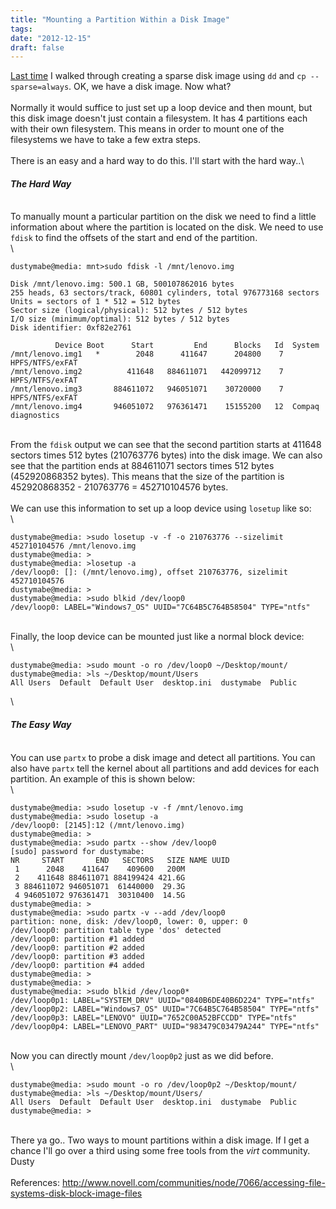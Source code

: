 ```yaml
---
title: "Mounting a Partition Within a Disk Image"
tags:
date: "2012-12-15"
draft: false
---
```


[Last time](/2012/11/15/create-a-disk-image-without-enough-free-space/)
I walked through creating a sparse disk image using `dd` and
`cp --sparse=always`. OK, we have a disk image. Now what?\
\
Normally it would suffice to just set up a loop device and then mount,
but this disk image doesn't just contain a filesystem. It has 4
partitions each with their own filesystem. This means in order to mount
one of the filesystems we have to take a few extra steps.\
\
There is an easy and a hard way to do this. I'll start with the hard
way..\

#### *The Hard Way*

\
To manually mount a particular partition on the disk we need to find a
little information about where the partition is located on the disk. We
need to use `fdisk` to find the offsets of the start and end of the
partition.\
\

```nohighlight
dustymabe@media: mnt>sudo fdisk -l /mnt/lenovo.img

Disk /mnt/lenovo.img: 500.1 GB, 500107862016 bytes
255 heads, 63 sectors/track, 60801 cylinders, total 976773168 sectors
Units = sectors of 1 * 512 = 512 bytes
Sector size (logical/physical): 512 bytes / 512 bytes
I/O size (minimum/optimal): 512 bytes / 512 bytes
Disk identifier: 0xf82e2761

          Device Boot      Start         End      Blocks   Id  System
/mnt/lenovo.img1   *        2048      411647      204800    7  HPFS/NTFS/exFAT
/mnt/lenovo.img2          411648   884611071   442099712    7  HPFS/NTFS/exFAT
/mnt/lenovo.img3       884611072   946051071    30720000    7  HPFS/NTFS/exFAT
/mnt/lenovo.img4       946051072   976361471    15155200   12  Compaq diagnostics
```

\
From the `fdisk` output we can see that the second partition starts at
411648 sectors times 512 bytes (210763776 bytes) into the disk image. We
can also see that the partition ends at 884611071 sectors times 512
bytes (452920868352 bytes). This means that the size of the partition is
452920868352 - 210763776 = 452710104576 bytes.\
\
We can use this information to set up a loop device using `losetup` like
so:\
\

```nohighlight
dustymabe@media: >sudo losetup -v -f -o 210763776 --sizelimit 452710104576 /mnt/lenovo.img
dustymabe@media: >
dustymabe@media: >losetup -a
/dev/loop0: []: (/mnt/lenovo.img), offset 210763776, sizelimit 452710104576
dustymabe@media: >
dustymabe@media: >sudo blkid /dev/loop0
/dev/loop0: LABEL="Windows7_OS" UUID="7C64B5C764B58504" TYPE="ntfs"
```

\
Finally, the loop device can be mounted just like a normal block
device:\
\

```nohighlight
dustymabe@media: >sudo mount -o ro /dev/loop0 ~/Desktop/mount/
dustymabe@media: >ls ~/Desktop/mount/Users
All Users  Default  Default User  desktop.ini  dustymabe  Public
```

\

#### *The Easy Way*

\
You can use `partx` to probe a disk image and detect all partitions. You
can also have `partx` tell the kernel about all partitions and add
devices for each partition. An example of this is shown below:\
\

```nohighlight
dustymabe@media: >sudo losetup -v -f /mnt/lenovo.img
dustymabe@media: >sudo losetup -a
/dev/loop0: [2145]:12 (/mnt/lenovo.img)
dustymabe@media: >
dustymabe@media: >sudo partx --show /dev/loop0
[sudo] password for dustymabe:
NR     START       END   SECTORS   SIZE NAME UUID
 1      2048    411647    409600   200M
 2    411648 884611071 884199424 421.6G
 3 884611072 946051071  61440000  29.3G
 4 946051072 976361471  30310400  14.5G
dustymabe@media: >
dustymabe@media: >sudo partx -v --add /dev/loop0
partition: none, disk: /dev/loop0, lower: 0, upper: 0
/dev/loop0: partition table type 'dos' detected
/dev/loop0: partition #1 added
/dev/loop0: partition #2 added
/dev/loop0: partition #3 added
/dev/loop0: partition #4 added
dustymabe@media: >
dustymabe@media: >
dustymabe@media: >sudo blkid /dev/loop0*
/dev/loop0p1: LABEL="SYSTEM_DRV" UUID="0840B6DE40B6D224" TYPE="ntfs"
/dev/loop0p2: LABEL="Windows7_OS" UUID="7C64B5C764B58504" TYPE="ntfs"
/dev/loop0p3: LABEL="LENOVO" UUID="7652C00A52BFCCDD" TYPE="ntfs"
/dev/loop0p4: LABEL="LENOVO_PART" UUID="983479C03479A244" TYPE="ntfs"
```

\
Now you can directly mount `/dev/loop0p2` just as we did before.\
\

```nohighlight
dustymabe@media: >sudo mount -o ro /dev/loop0p2 ~/Desktop/mount/
dustymabe@media: >ls ~/Desktop/mount/Users/
All Users  Default  Default User  desktop.ini  dustymabe  Public
dustymabe@media: >
```

\
There ya go.. Two ways to mount partitions within a disk image. If I get
a chance I'll go over a third using some free tools from the *virt*
community.\
Dusty\
\
References:
http://www.novell.com/communities/node/7066/accessing-file-systems-disk-block-image-files

